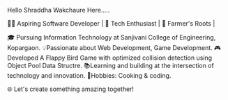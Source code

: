 Hello Shraddha Wakchaure Here.....

👨‍💻 Aspiring Software Developer | 🚀 Tech Enthusiast | 🌱 Farmer's Roots |

🎓 Pursuing Information Technology at Sanjivani College of Engineering, Kopargaon.
💡Passionate about Web Development, Game Development.
🎮Developed A Flappy Bird Game with optimized collision detection using Object Pool Data Structre.
📚Learning and building at the intersection of technology and innovation.
🌟Hobbies: Cooking & coding.


🌐 Let's create something amazing together!
<!---
Shraddhawakchaure3/Shraddhawakchaure3 is a ✨ special ✨ repository because its `README.md` (this file) appears on your GitHub profile.
You can click the Preview link to take a look at your changes.
--->
